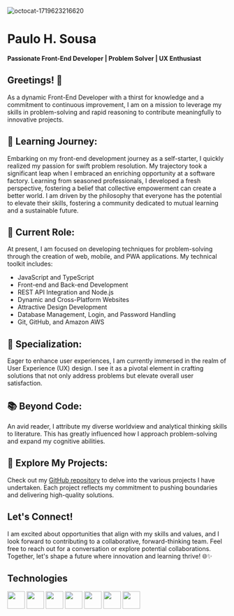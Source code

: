 
![octocat-1719623216620](https://github.com/paulohsousa/paulohsousa/assets/20420330/5e268461-7d40-4ac4-809e-67279084c2bb)

# Paulo H. Sousa

**Passionate Front-End Developer | Problem Solver | UX Enthusiast**

## Greetings! 👋

As a dynamic Front-End Developer with a thirst for knowledge and a commitment to continuous improvement, I am on a mission to leverage my skills in problem-solving and rapid reasoning to contribute meaningfully to innovative projects.

## 🌱 Learning Journey:

Embarking on my front-end development journey as a self-starter, I quickly realized my passion for swift problem resolution. My trajectory took a significant leap when I embraced an enriching opportunity at a software factory. Learning from seasoned professionals, I developed a fresh perspective, fostering a belief that collective empowerment can create a better world. I am driven by the philosophy that everyone has the potential to elevate their skills, fostering a community dedicated to mutual learning and a sustainable future.

## 🔧 Current Role:

At present, I am focused on developing techniques for problem-solving through the creation of web, mobile, and PWA applications. My technical toolkit includes:

- JavaScript and TypeScript     
- Front-end and Back-end Development
- REST API Integration and Node.js
- Dynamic and Cross-Platform Websites
- Attractive Design Development
- Database Management, Login, and Password Handling
- Git, GitHub, and Amazon AWS

## 🚀 Specialization:

Eager to enhance user experiences, I am currently immersed in the realm of User Experience (UX) design. I see it as a pivotal element in crafting solutions that not only address problems but elevate overall user satisfaction.

## 📚 Beyond Code:

An avid reader, I attribute my diverse worldview and analytical thinking skills to literature. This has greatly influenced how I approach problem-solving and expand my cognitive abilities.

## 🔗 Explore My Projects:

Check out my [GitHub repository](https://github.com/paulohsousa) to delve into the various projects I have undertaken. Each project reflects my commitment to pushing boundaries and delivering high-quality solutions.

## Let's Connect!

I am excited about opportunities that align with my skills and values, and I look forward to contributing to a collaborative, forward-thinking team. Feel free to reach out for a conversation or explore potential collaborations. Together, let's shape a future where innovation and learning thrive! 🌐✨

## Technologies
<img src="https://cdn.jsdelivr.net/gh/devicons/devicon@latest/icons/javascript/javascript-original.svg" width=40 height=40/>  <img src="https://cdn.jsdelivr.net/gh/devicons/devicon@latest/icons/typescript/typescript-original.svg" width=40 height=40 />   <img src="https://cdn.jsdelivr.net/gh/devicons/devicon@latest/icons/nodejs/nodejs-original-wordmark.svg" width=40 height=40/> <img src="https://cdn.jsdelivr.net/gh/devicons/devicon@latest/icons/react/react-original.svg" width=40 height=40/> <img src="https://cdn.jsdelivr.net/gh/devicons/devicon@latest/icons/css3/css3-original.svg" width=40 height=40/> <img src="https://cdn.jsdelivr.net/gh/devicons/devicon@latest/icons/bootstrap/bootstrap-original.svg" width=40 height=40 />  <img src="https://cdn.jsdelivr.net/gh/devicons/devicon@latest/icons/html5/html5-original.svg" width=40 height=40 />
          
          
          
          
